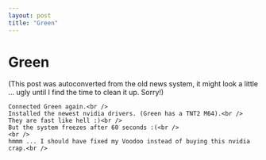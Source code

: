 ```yaml
---
layout: post
title: "Green"
---
```

<h1>Green</h1>
(This post was autoconverted from the old news system,
it might look a little ... ugly until I find the time
to clean it up.
Sorry!)

    Connected Green again.<br />
    Installed the newest nvidia drivers. (Green has a TNT2 M64).<br />
    They are fast like hell :)<br />
    But the system freezes after 60 seconds :(<br />
    <br />
    hmmm ... I should have fixed my Voodoo instead of buying this nvidia crap.<br />

